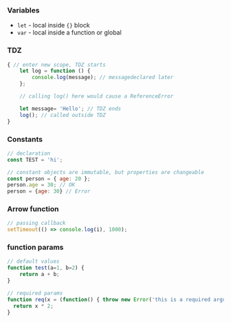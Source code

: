 ### Variables
- `let` - local inside `{}` block
- `var` - local inside a function or global

### TDZ
```js
{ // enter new scope, TDZ starts
    let log = function () {
        console.log(message); // messagedeclared later
    };

    // calling log() here would cause a ReferenceError

    let message= 'Hello'; // TDZ ends
    log(); // called outside TDZ
}
```

### Constants
```js
// declaration
const TEST = 'hi';

// constant objects are immutable, but properties are changeable
const person = { age: 20 };
person.age = 30; // OK
person = {age: 30} // Error
```

### Arrow function
```js
// passing callback
setTimeout(() => console.log(i), 1000);
```

### function params
```js
// default values
function test(a=1, b=2) {
    return a + b;
}

// required params
function req(x = (function() { throw new Error('this is a required argument') })()){
  return x * 2;
}
```

